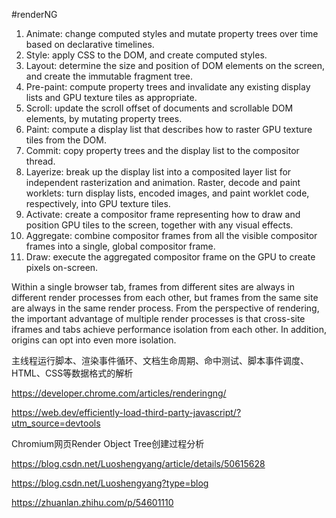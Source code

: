 #renderNG
1. Animate: change computed styles and mutate property trees over time based on declarative timelines.
2. Style: apply CSS to the DOM, and create computed styles.
3. Layout: determine the size and position of DOM elements on the screen, and create the immutable fragment tree.
5. Pre-paint: compute property trees and invalidate any existing display lists and GPU texture tiles as appropriate.
6. Scroll: update the scroll offset of documents and scrollable DOM elements, by mutating property trees.
7. Paint: compute a display list that describes how to raster GPU texture tiles from the DOM.
8. Commit: copy property trees and the display list to the compositor thread.
9. Layerize: break up the display list into a composited layer list for independent rasterization and animation.
Raster, decode and paint worklets: turn display lists, encoded images, and paint worklet code, respectively, into GPU texture tiles.
10. Activate: create a compositor frame representing how to draw and position GPU tiles to the screen, together with any visual effects.
11. Aggregate: combine compositor frames from all the visible compositor frames into a single, global compositor frame.
12. Draw: execute the aggregated compositor frame on the GPU to create pixels on-screen.


Within a single browser tab, frames from different sites are always in different render processes from each other, but frames from the same site are always in the same render process. From the perspective of rendering, the important advantage of multiple render processes is that cross-site iframes and tabs achieve performance isolation from each other. In addition, origins can opt into even more isolation.



主线程运行脚本、渲染事件循环、文档生命周期、命中测试、脚本事件调度、HTML、CSS等数据格式的解析


https://developer.chrome.com/articles/renderingng/

https://web.dev/efficiently-load-third-party-javascript/?utm_source=devtools



Chromium网页Render Object Tree创建过程分析

https://blog.csdn.net/Luoshengyang/article/details/50615628

https://blog.csdn.net/Luoshengyang?type=blog

https://zhuanlan.zhihu.com/p/54601110